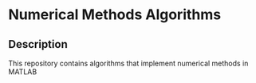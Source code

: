 # Numerical Methods Algorithms

## Description
This repository contains algorithms that implement numerical methods in MATLAB
